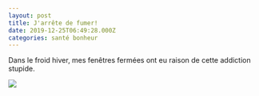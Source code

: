 ```yaml
---
layout: post
title: J'arrête de fumer!
date: 2019-12-25T06:49:28.000Z
categories: santé bonheur
---
```


Dans le froid hiver, mes fenêtres fermées ont eu raison de cette addiction stupide.

![](<https://assets.tina.io/014b5c61-c8b3-4ee8-9213-bef2802bde08/Screen Shot 2023-05-01 at 4.25.38 PM.png>)
